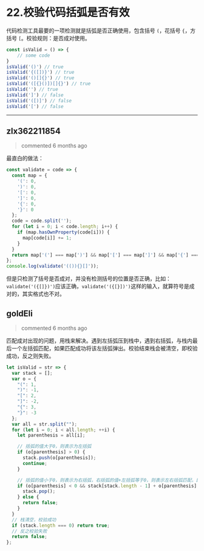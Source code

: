 
 # 22.校验代码括弧是否有效 
 代码检测工具最要的一项检测就是括弧是否正确使用，包含括号 `(`，花括号 `{`，方括号 `[`。校验规则：是否成对使用。
```js
const isValid = () => {
    // some code
}
isValid('()') // true
isValid('{([])}') // true
isValid('()[]{}') // true
isValid('([{}()])[]{}') // true
isValid('') // true
isValid(']') // false
isValid('([)]') // false
isValid('[') // false
``` 
 ***
## zlx362211854 
 > commented 6 months ago 

最直白的做法：


```javascript
const validate = code => {
  const map = {
    '(': 0,
    ')': 0,
    '[': 0,
    ']': 0,
    '{': 0,
    '}': 0
  };
  code = code.split('');
  for (let i = 0; i < code.length; i++) {
    if (map.hasOwnProperty(code[i])) {
      map[code[i]] += 1;
    }
  }
  return map['('] === map[')'] && map['['] === map[']'] && map['{'] === map['}']
};
console.log(validate('(()){}[]'));


```
但是只检测了括号是否成对，并没有检测括号的位置是否正确，比如：
`validate('({[]})')`应该正确，`validate('({[}])')`这样的输入，就算符号是成对的，其实格式也不对。

## goldEli 
 > commented 6 months ago 

匹配成对出现的问题，用栈来解决。遇到左括弧压到栈中，遇到右括弧，与栈内最后一个左括弧匹配，如果匹配成功将该左括弧弹出。校验结束栈会被清空，即校验成功，反之则失败。


```js
let isValid = str => {
  var stack = [];
  var o = {
    "(": 1,
    ")": -1,
    "[": 2,
    "]": -2,
    "{": 3,
    "}": -3
  };
  var all = str.split("");
  for (let i = 0; i < all.length; ++i) {
    let parenthesis = all[i];

    // 括弧的值大于0，则表示为左括弧
    if (o[parenthesis] > 0) {
      stack.push(o[parenthesis]);
      continue;
    }

    // 括弧的值小于0，则表示为右括弧，右括弧的值+左括弧等于0，则表示左右括弧匹配，即弹出，如果不等于0，直接校验失败
    if (o[parenthesis] < 0 && stack[stack.length - 1] + o[parenthesis] === 0) {
      stack.pop();
    } else {
      return false;
    }
  }
  // 栈清空，校验成功
  if (stack.length === 0) return true;
  // 反之校验失败
  return false;
};

```

